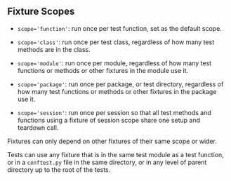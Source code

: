 ## Fixture Scopes 

- `scope='function'`: run once per test function, set as the default scope.

- `scope='class'`: run once per test class, regardless of how many test methods are in the class.

- `scope='module'`: run once per module, regardless of how many test functions or methods or other fixtures in the module use it.

- `scope='package'`: run once per package, or test directory, regardless of how many test functions or methods or other fixtures in the package use it.

- `scope='session'`: run once per session so that all test methods and functions using a fixture of session scope share one setup and teardown call.

Fixtures can only depend on other fixtures of their same scope or wider.

Tests can use any fixture that is in the same test module as a test function, or in a `conftest.py` file in the same directory, or in any level of parent directory up to the root of the tests.
